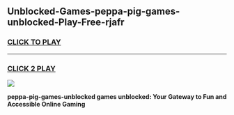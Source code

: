 
## Unblocked-Games-peppa-pig-games-unblocked-Play-Free-rjafr
<h3>
<a href="https://premium76.site?title=peppa-pig-games-unblocked&ref=18A1">CLICK TO PLAY</a></h3>
<hr>

<h3>
<a href="https://premium76.site?title=peppa-pig-games-unblocked&ref=18A1">CLICK 2 PLAY</a>
  
</h3>

<a href="https://premium76.site?title=peppa-pig-games-unblocked&ref=18A1"><img src="https://clearcache.store/games.png"></a>


**peppa-pig-games-unblocked games unblocked: Your Gateway to Fun and Accessible Online Gaming**
